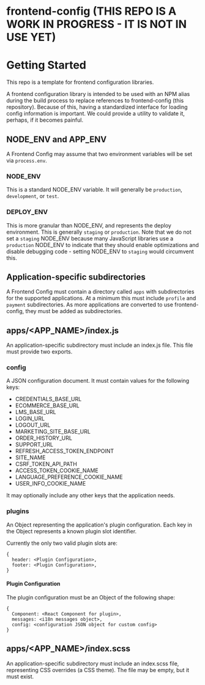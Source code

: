 # frontend-config (THIS REPO IS A WORK IN PROGRESS - IT IS NOT IN USE YET)

# Getting Started

This repo is a template for frontend configuration libraries.

A frontend configuration library is intended to be used with an NPM alias during the build process to replace references to frontend-config (this repository).  Because of this, having a standardized interface for loading config information is important.  We could provide a utility to validate it, perhaps, if it becomes painful.

## NODE_ENV and APP_ENV

A Frontend Config may assume that two environment variables will be set via `process.env`.  

### NODE_ENV

This is a standard NODE_ENV variable.  It will generally be `production`, `development`, or `test`.  

### DEPLOY_ENV

This is more granular than NODE_ENV, and represents the deploy environment.  This is generally `staging` or `production`.  Note that we do not set a `staging` NODE_ENV because many JavaScript libraries use a `production` NODE_ENV to indicate that they should enable optimizations and disable debugging code - setting NODE_ENV to `staging` would circumvent this.

## Application-specific subdirectories

A Frontend Config must contain a directory called `apps` with subdirectories for the supported applications.  At a minimum this must include `profile` and `payment` subdirectories.  As more applications are converted to use frontend-config, they must be added as subdirectories.

## apps/<APP_NAME>/index.js

An application-specific subdirectory must include an index.js file.  This file must provide two exports.

### config

A JSON configuration document.  It must contain values for the following keys:

- CREDENTIALS_BASE_URL
- ECOMMERCE_BASE_URL
- LMS_BASE_URL
- LOGIN_URL
- LOGOUT_URL
- MARKETING_SITE_BASE_URL
- ORDER_HISTORY_URL
- SUPPORT_URL
- REFRESH_ACCESS_TOKEN_ENDPOINT
- SITE_NAME
- CSRF_TOKEN_API_PATH
- ACCESS_TOKEN_COOKIE_NAME
- LANGUAGE_PREFERENCE_COOKIE_NAME
- USER_INFO_COOKIE_NAME

It may optionally include any other keys that the application needs.

### plugins

An Object representing the application's plugin configuration.  Each key in the Object represents a known plugin slot identifier.

Currently the only two valid plugin slots are:

```
{
  header: <Plugin Configuration>,
  footer: <Plugin Configuration>,
}
```

#### Plugin Configuration

The plugin configuration must be an Object of the following shape:

```
{
  Component: <React Component for plugin>,
  messages: <i18n messages object>,
  config: <configuration JSON object for custom config>
}
```

## apps/<APP_NAME>/index.scss

An application-specific subdirectory must include an index.scss file, representing CSS overrides (a CSS theme).  The file may be empty, but it must exist.
